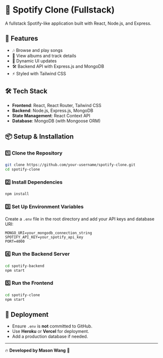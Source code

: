 # 🎵 Spotify Clone (Fullstack)

A fullstack Spotify-like application built with React, Node.js, and Express.

## 🚀 Features
- 🎶 Browse and play songs
- 📀 View albums and track details
- 🔄 Dynamic UI updates
- 🛠 Backend API with Express.js and MongoDB
- ⚡️ Styled with Tailwind CSS

## 🛠 Tech Stack
- **Frontend**: React, React Router, Tailwind CSS
- **Backend**: Node.js, Express.js, MongoDB
- **State Management**: React Context API
- **Database**: MongoDB (with Mongoose ORM)

## 📦 Setup & Installation

### 1️⃣ Clone the Repository
```sh
git clone https://github.com/your-username/spotify-clone.git
cd spotify-clone
```

### 2️⃣ Install Dependencies
```sh
npm install
```

### 3️⃣ Set Up Environment Variables
Create a `.env` file in the root directory and add your API keys and database URI:
```plaintext
MONGO_URI=your_mongodb_connection_string
SPOTIFY_API_KEY=your_spotify_api_key
PORT=4000
```

### 4️⃣ Run the Backend Server
```sh
cd spotify-backend
npm start
```

### 5️⃣ Run the Frontend
```sh
cd spotify-clone
npm start
```

## 🚀 Deployment
- Ensure `.env` is **not** committed to GitHub.
- Use **Heroku** or **Vercel** for deployment.
- Add a production database if needed.


---
🔥 **Developed by Mason Wang** 🚀
